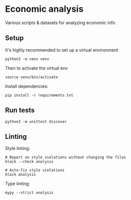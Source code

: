 # Economic analysis

Various scripts & datasets for analyzing economic info

## Setup

It's highly recommended to set up a virtual environment

```
python3 -m venv venv
```

Then to activate the virtual env

```
source venv/bin/activate
```

Install dependencies:

```
pip install -r requirements.txt
```

## Run tests

```
python3 -m unittest discover
```

## Linting

Style linting:

```
# Report on style violations without changing the files
black --check analysis

# Auto-fix style violations
black analysis
```

Type linting:

```
mypy --strict analysis
```
